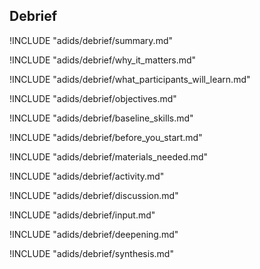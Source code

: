 
##  Debrief

<!-- ![](images/capacity_assessment.png "") -->

!INCLUDE "adids/debrief/summary.md"

<!-- Why The Topic Matters -->

!INCLUDE "adids/debrief/why_it_matters.md"

<!--  What Participants Will Learn -->

!INCLUDE "adids/debrief/what_participants_will_learn.md"

<!-- Objectives {.sidebar} -->

!INCLUDE "adids/debrief/objectives.md"

<!-- Baseline Skills -->

!INCLUDE "adids/debrief/baseline_skills.md"

<!-- Before you Start -->

!INCLUDE "adids/debrief/before_you_start.md"

<!-- Materials Needed -->

!INCLUDE "adids/debrief/materials_needed.md"

<!--Activity {.activity} -->

!INCLUDE "adids/debrief/activity.md"

<!--Discussion -->

!INCLUDE "adids/debrief/discussion.md"

<!-- Input -->

!INCLUDE "adids/debrief/input.md"

<!-- Deepening -->

!INCLUDE "adids/debrief/deepening.md"

<!--Synthesis {.synthesis} -->

!INCLUDE "adids/debrief/synthesis.md"

